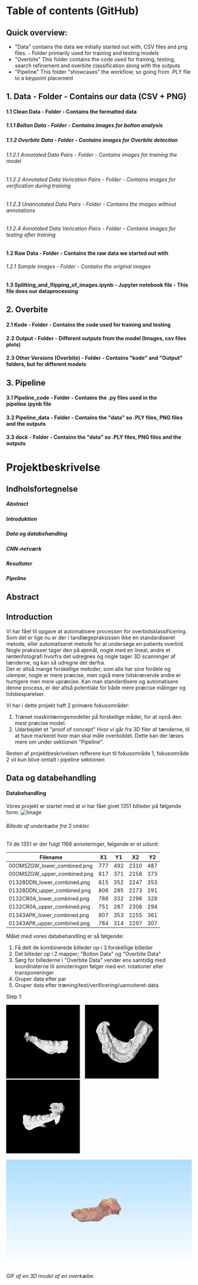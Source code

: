 # Table of contents (GitHub)
## Quick overview:
* "Data" contains the data we initially started out with, CSV files and png files. - Folder primarily used for training and testing models
* "Overbite" This folder contains the code used for training, testing, search refinement and overbite classification along with the outputs
* "Pipeline" This folder "showcases" the workflow, so going from .PLY file to a keypoint placement

## 1. Data - Folder - Contains our data (CSV + PNG)

#### 1.1 Clean Data - Folder - Contains the formatted data
##### 1.1.1 Bolton Data - Folder - Contains images for bolton analysis
##### 1.1.2 Overbite Data - Folder - Contains images for Overbite detection
###### 1.1.2.1 Annotated Data Pairs - Folder - Contains images for training the model
###### 1.1.2.2 Annotated Data Verication Pairs - Folder - Contains images for verification during training
###### 1.1.2.3 Unannotated Data Pairs - Folder - Contains the images without annotations
###### 1.1.2.4 Annotated Data Verication Pairs - Folder - Contains images for testing after training

#### 1.2 Raw Data - Folder - Contains the raw data we started out with
###### 1.2.1 Sample images - Folder - Contains the original images

#### 1.3 Splitting_and_flipping_of_images.ipynb - Jupyter notebook file - This file does our dataprocessing

## 2. Overbite
#### 2.1 Kode - Folder - Contains the code used for training and testing
#### 2.2 Output - Folder - Different outputs from the model (Images, csv files plots)
#### 2.3 Other Versions (Overbite) - Folder - Contains "kode" and "Output" folders, but for different models

## 3. Pipeline
#### 3.1 Pipeline_code - Folder - Contains the .py files used in the pipeline.ipynb file
#### 3.2 Pipeline_data - Folder - Contains the "data" so .PLY files, PNG files and the outputs
#### 3.3 dock - Folder - Contains the "data" so .PLY files, PNG files and the outputs

# Projektbeskrivelse

## Indholsfortegnelse

##### Abstract
##### Introduktion
##### Data og databehandling
##### CNN-netværk
##### Resultater
##### Pipeline


## Abstract

## Introduction
Vi har fået til opgave at automatisere processen for overbidsklassificering.\
Som det er lige nu er der i tandlægepraksissen ikke en standardiseret metode, eller automatiseret metode for at undersøge en patients overbid. Nogle praksisser tager den på øjemål, nogle med en lineal, andre et røntenfotografi hvorfra det udregnes og nogle tager 3D scanninger af tænderne, og kan så udregne det derfra.\
Der er altså mange forskellige metoder, som alle har sine fordele og ulemper, nogle er mere præcise, men også mere tidskrævende andre er hurtigere men mere upræcise. Kan man standardisere og automatisere denne process, er der altså potentiale for både mere præcise målinger og tidsbesparelser.

Vi har i dette projekt haft 2 primære fokusområder:
1. Trænet maskinlæringsmodeller på forskellige måder, for at opnå den mest præcise model.
2. Udarbejdet et "proof of concept" Hvor vi går fra 3D filer af tænderne, til at have markeret hvor man skal måle overbiddet. Dette kan der læses mere om under sektionen "Pipeline".

Resten af projektbeskrivelsen refferere kun til fokusområde 1, fokusområde 2 vil kun blive omtalt i pipeline sektionen

## Data og databehandling

#### Databehandling

Vores projekt er startet med at vi har fået givet 1351 billeder på følgende form:
![Image]("Data/Figurer/00OMSZGW_lower_combined.png")
###### Billede af underkæbe fra 3 vinkler.

Til de 1351 er der fulgt 1166 annoteringer, følgende er et udsnit:

| Filename                       | X1  | Y1  | X2   | Y2  |
|---------------------------------|-----|-----|------|-----|
| 00OMSZGW_lower_combined.png     | 777 | 492 | 2310 | 487 |
| 00OMSZGW_upper_combined.png     | 817 | 371 | 2258 | 373 |
| 01328DDN_lower_combined.png     | 815 | 352 | 2247 | 353 |
| 01328DDN_upper_combined.png     | 806 | 295 | 2273 | 291 |
| 0132CR0A_lower_combined.png     | 786 | 332 | 2296 | 328 |
| 0132CR0A_upper_combined.png     | 751 | 287 | 2306 | 294 |
| 01343APK_lower_combined.png     | 807 | 353 | 2255 | 361 |
| 01343APK_upper_combined.png     | 784 | 314 | 2297 | 307 |

Målet med vores databehandling er så følgende:

1. Få delt de kombinerede billeder op i 3 forskellige billeder
2. Del billeder op i 2 mapper; "Bolton Data" og "Overbite Data"
3. Sørg for billederne i "Overbite Data" vender ens samtidig med koordinaterne til annoteringen følger med evt. rotationer eller transponeringer
4. Gruper data efter par
5. Gruper data efter træning/test/verificering/uannoteret-data

Step 1:

<img src="Data/Figurer/Lower_Right.png" height="200" width="200" style="margin-right: 10px;"/>
<img src="Data/Figurer/Lower_Middle.png" height="200" width="200" style="margin-right: 10px;"/>
<img src="Data/Figurer/Lower_Left.png" height="200" width="200"/>



![3D GIF](Data/Figurer/Brunatest_UpperJawScan.gif)
###### GIF af en 3D model af en overkæbe.